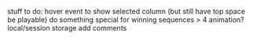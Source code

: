 stuff to do:
    hover event to show selected column (but still have top space be playable)
    do something special for winning sequences > 4
    animation?
    local/session storage
    add comments